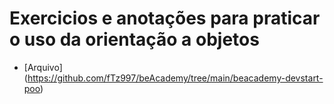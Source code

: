 # Exercicios e anotações para praticar o uso da orientação a objetos

- [Arquivo] (https://github.com/fTz997/beAcademy/tree/main/beacademy-devstart-poo)
